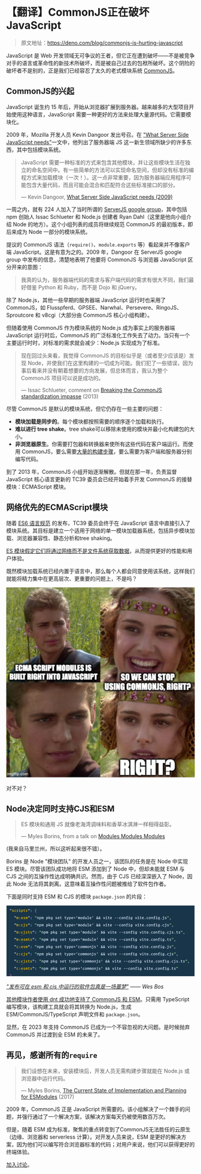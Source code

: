 # 【翻译】CommonJS正在破坏JavaScript

> 原文地址：https://deno.com/blog/commonjs-is-hurting-javascript

JavaScript 是 Web 开发领域无可争议的王者，但它正在遭到破坏——不是被竞争对手的语言或革命性的新技术所破坏，而是被自己过去的包袱所破坏。这个阴险的破坏者不是别的，正是我们已经容忍了太久的老式模块系统 [CommonJS](https://en.wikipedia.org/wiki/CommonJS)。

## CommonJS的兴起

JavaScript 诞生约 15 年后，开始从浏览器扩展到服务器。越来越多的大型项目开始使用这种语言，JavaScript 需要一种更好的方法来处理大量源代码。它需要模块化。

2009 年，Mozilla 开发人员 Kevin Dangoor 发出号召。在 ["What Server Side JavaScript needs"](https://www.blueskyonmars.com/2009/01/29/what-server-side-javascript-needs/)一文中，他列出了服务器端 JS 这一新生领域所缺少的许多东西，其中包括模块系统。

> JavaScript 需要一种标准的方式来包含其他模块，并让这些模块生活在独立的命名空间中。有一些简单的方法可以实现命名空间，但却没有标准的编程方式来加载模块（一次！）。这一点非常重要，因为服务器端应用程序可能包含大量代码，而且可能会混合和匹配符合这些标准接口的部分。
>
> — Kevin Dangoor, [What Server Side JavaScript needs (2009)](https://www.blueskyonmars.com/2009/01/29/what-server-side-javascript-needs/)

一周之内，就有 224 人加入了当时所谓的 [ServerJS google group](https://groups.google.com/g/commonjs)，其中包括 npm 创始人 Issac Schlueter 和 Node.js 创建者 Ryan Dahl（这里是他向小组介绍 Node 的地方）。这个小组列表的成员将继续规范 CommonJS 的最初版本，即后来成为 Node 一部分的模块系统。

提议的 CommonJS 语法（`require()`、`module.exports` 等）看起来并不像客户端 JavaScript。这是有意为之的。2009 年，Dangoor 在 ServerJS google group 中发布的信息，清楚地表明了他要将 CommonJS 与浏览器 JavaScript 区分开来的意图：

> 我真的认为，服务器端代码的需求与客户端代码的需求有很大不同，我们最好借鉴 Python 和 Ruby，而不是 Dojo 和 jQuery。

除了 Node.js，其他一些早期的服务器端 JavaScript 运行时也采用了 CommonJS，如 Flusspferd、GPSEE、Narwhal、Persevere、RingoJS、Sproutcore 和 v8cgi（大部分由 CommonJS 核心小组构建）。

但随着使用 CommonJS 作为模块系统的 Node.js 成为事实上的服务器端 JavaScript 运行时后，CommonJS 的广泛标准化工作失去了动力。当只有一个主要运行时时，对标准的需求就会减少：Node.js 实现成为了标准。

> 现在回过头来看，我觉得 CommonJS 的目标似乎是（或者至少应该是）发现 Node，并使我们在这里构建的一切成为可能。我们犯了一些错误，因为事后看来并没有朝着想要的方向发展，但总体而言，我认为整个 CommonJS 项目可以说是成功的。
>
> — Issac Schlueter, comment on [Breaking the CommonJS standardization impasse](https://github.com/nodejs/node-v0.x-archive/issues/5132#issuecomment-15503151) (2013)

尽管 CommonJS 是默认的模块系统，但它仍存在一些主要的问题：

- **模块加载是同步的**。每个模块都按照需要的顺序逐个加载和执行。
- **难以进行 tree shake**。tree shake可以移除未使用的模块并最小化构建包的大小。
- **非浏览器原生**。你需要打包器和转换器来使所有这些代码在客户端运行。而使用 CommonJS，要么需要[大量的构建步骤](https://deno.com/blog/you-dont-need-a-build-step)，要么需要为客户端和服务器分别编写代码。

到了 2013 年，CommonJS 小组开始逐渐解散。但就在那一年，负责监督 JavaScript 核心语言更新的 TC39 委员会已经开始着手开发 CommonJS 的接替模块：ECMAScript 模块。

## 网络优先的ECMAScript模块

随着 [ES6 语言规范](https://262.ecma-international.org/6.0/) 的发布，TC39 委员会终于在 JavaScript 语言中直接引入了模块系统。其目标是建立一个适用于网络的单一模块加载器系统，包括异步模块加载、浏览器兼容性、静态分析和tree shaking。

[ES 模块假定它们将通过网络而不是文件系统获取数据](https://hacks.mozilla.org/2018/03/es-modules-a-cartoon-deep-dive/)，从而提供更好的性能和用户体验。

既然模块加载系统已经内置于语言中，那么每个人都会同意使用该系统，这样我们就能将精力集中在更高层次、更重要的问题上，不是吗？

![image-20230726232247089](img/commonjs-is-hurting-javascript/image-20230726232247089.png)

对不对？



## Node决定同时支持CJS和ESM

> ES 模块和通用 JS 就像老海湾调味料和香草冰淇淋一样相得益彰。
>
> — Myles Borins, from a talk on [Modules Modules Modules](https://www.youtube.com/watch?v=W5CXzo4TZVU)

(我来自马里兰州，所以这听起来很不错）。

Borins 是 Node "模块团队" 的开发人员之一，该团队的任务是在 Node 中实现 ES 模块。尽管该团队成功地将 ESM 添加到了 Node 中，但却未能就 ESM 与 CJS 之间的互操作性达成明确共识。然而，由于 CJS 已经深深嵌入了 Node，因此 Node 无法将其剥离。这意味着互操作性问题被推给了软件包作者。

下面是同时支持 ESM 和 CJS 的模块 `package.json` 的片段：

![image-20230726232224804](img/commonjs-is-hurting-javascript/image-20230726232224804.png)

[*"发布可在 esm 和 cjs 中运行的软件包真是一场噩梦"*](https://twitter.com/wesbos/status/1610385221324619780) *—— Wes Bos*

[其他模块作者使用 dnt 成功地支持了 CommonJS 和 ESM](https://frontside.com/blog/2023-04-27-deno-is-the-easiest-way-to-author-npm-packages/)。只需用 TypeScript 编写模块，该构建工具就会将其转换为 Node.js，生成 ESM/CommonJS/TypeScript 声明文件和 `package.json`。

显然，在 2023 年支持 CommonJS 已成为一个不容忽视的大问题。是时候抛弃 CommonJS 并过渡到全 ESM 的未来了。



## 再见，感谢所有的`require`

>  我们设想在未来，安装模块后，开发人员无需构建步骤就能在 Node.js 或浏览器中运行代码。
>
> — Myles Borins, [The Current State of Implementation and Planning for ESModules](https://medium.com/the-node-js-collection/the-current-state-of-implementation-and-planning-for-esmodules-a4ecb2aac07a) (2017)

2009 年，CommonJS 正是 JavaScript 所需要的。该小组解决了一个棘手的问题，并强行通过了一个解决方案，该解决方案每天仍被使用数百万次。

但是，随着 ESM 成为标准，聚焦的重点转变到了CommonJS无法胜任的云原生（边缘、浏览器和 serverless 计算）。对开发人员来说，ESM 是更好的解决方案，因为他们可以编写符合浏览器标准的代码；对用户来说，他们可以获得更好的终端体验。

[加入讨论](https://news.ycombinator.com/item?id=36537533)。